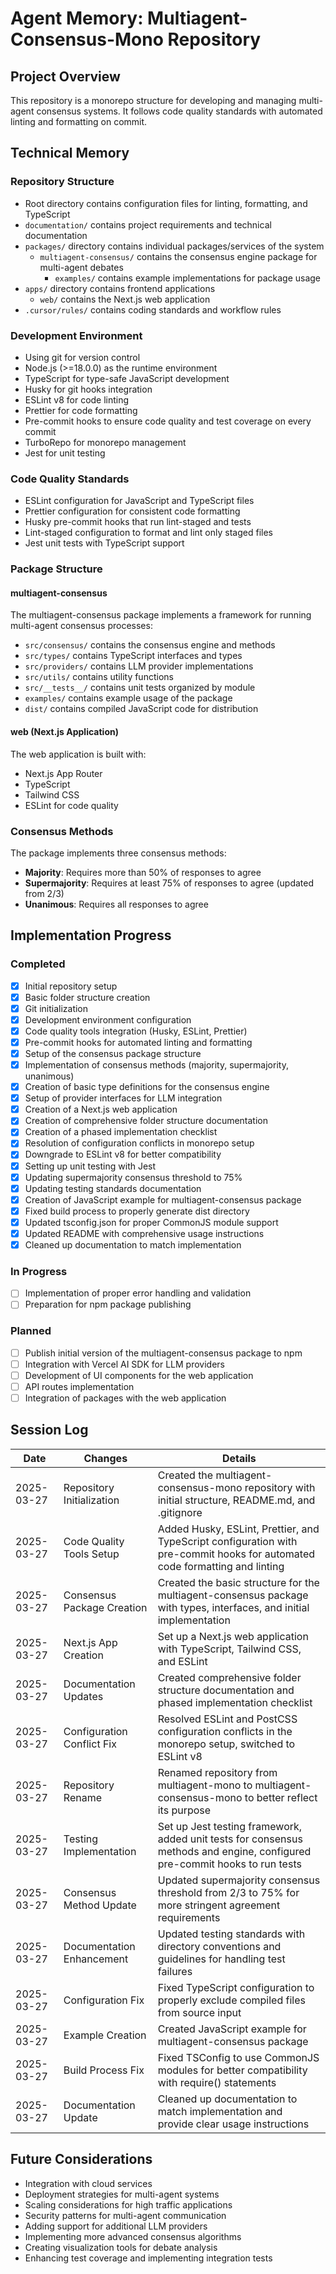 # Agent Memory: Multiagent-Consensus-Mono Repository

## Project Overview

This repository is a monorepo structure for developing and managing multi-agent consensus systems. It follows code quality standards with automated linting and formatting on commit.

## Technical Memory

### Repository Structure

- Root directory contains configuration files for linting, formatting, and TypeScript
- `documentation/` contains project requirements and technical documentation
- `packages/` directory contains individual packages/services of the system
  - `multiagent-consensus/` contains the consensus engine package for multi-agent debates
    - `examples/` contains example implementations for package usage
- `apps/` directory contains frontend applications
  - `web/` contains the Next.js web application
- `.cursor/rules/` contains coding standards and workflow rules

### Development Environment

- Using git for version control
- Node.js (>=18.0.0) as the runtime environment
- TypeScript for type-safe JavaScript development
- Husky for git hooks integration
- ESLint v8 for code linting
- Prettier for code formatting
- Pre-commit hooks to ensure code quality and test coverage on every commit
- TurboRepo for monorepo management
- Jest for unit testing

### Code Quality Standards

- ESLint configuration for JavaScript and TypeScript files
- Prettier configuration for consistent code formatting
- Husky pre-commit hooks that run lint-staged and tests
- Lint-staged configuration to format and lint only staged files
- Jest unit tests with TypeScript support

### Package Structure

#### multiagent-consensus

The multiagent-consensus package implements a framework for running multi-agent consensus processes:

- `src/consensus/` contains the consensus engine and methods
- `src/types/` contains TypeScript interfaces and types
- `src/providers/` contains LLM provider implementations
- `src/utils/` contains utility functions
- `src/__tests__/` contains unit tests organized by module
- `examples/` contains example usage of the package
- `dist/` contains compiled JavaScript code for distribution

#### web (Next.js Application)

The web application is built with:

- Next.js App Router
- TypeScript
- Tailwind CSS
- ESLint for code quality

### Consensus Methods

The package implements three consensus methods:

- **Majority**: Requires more than 50% of responses to agree
- **Supermajority**: Requires at least 75% of responses to agree (updated from 2/3)
- **Unanimous**: Requires all responses to agree

## Implementation Progress

### Completed

- [x] Initial repository setup
- [x] Basic folder structure creation
- [x] Git initialization
- [x] Development environment configuration
- [x] Code quality tools integration (Husky, ESLint, Prettier)
- [x] Pre-commit hooks for automated linting and formatting
- [x] Setup of the consensus package structure
- [x] Implementation of consensus methods (majority, supermajority, unanimous)
- [x] Creation of basic type definitions for the consensus engine
- [x] Setup of provider interfaces for LLM integration
- [x] Creation of a Next.js web application
- [x] Creation of comprehensive folder structure documentation
- [x] Creation of a phased implementation checklist
- [x] Resolution of configuration conflicts in monorepo setup
- [x] Downgrade to ESLint v8 for better compatibility
- [x] Setting up unit testing with Jest
- [x] Updating supermajority consensus threshold to 75%
- [x] Updating testing standards documentation
- [x] Creation of JavaScript example for multiagent-consensus package
- [x] Fixed build process to properly generate dist directory
- [x] Updated tsconfig.json for proper CommonJS module support
- [x] Updated README with comprehensive usage instructions
- [x] Cleaned up documentation to match implementation

### In Progress

- [ ] Implementation of proper error handling and validation
- [ ] Preparation for npm package publishing

### Planned

- [ ] Publish initial version of the multiagent-consensus package to npm
- [ ] Integration with Vercel AI SDK for LLM providers
- [ ] Development of UI components for the web application
- [ ] API routes implementation
- [ ] Integration of packages with the web application

## Session Log

| Date       | Changes                    | Details                                                                                                                     |
| ---------- | -------------------------- | --------------------------------------------------------------------------------------------------------------------------- |
| 2025-03-27 | Repository Initialization  | Created the multiagent-consensus-mono repository with initial structure, README.md, and .gitignore                          |
| 2025-03-27 | Code Quality Tools Setup   | Added Husky, ESLint, Prettier, and TypeScript configuration with pre-commit hooks for automated code formatting and linting |
| 2025-03-27 | Consensus Package Creation | Created the basic structure for the multiagent-consensus package with types, interfaces, and initial implementation         |
| 2025-03-27 | Next.js App Creation       | Set up a Next.js web application with TypeScript, Tailwind CSS, and ESLint                                                  |
| 2025-03-27 | Documentation Updates      | Created comprehensive folder structure documentation and phased implementation checklist                                    |
| 2025-03-27 | Configuration Conflict Fix | Resolved ESLint and PostCSS configuration conflicts in the monorepo setup, switched to ESLint v8                            |
| 2025-03-27 | Repository Rename          | Renamed repository from multiagent-mono to multiagent-consensus-mono to better reflect its purpose                          |
| 2025-03-27 | Testing Implementation     | Set up Jest testing framework, added unit tests for consensus methods and engine, configured pre-commit hooks to run tests  |
| 2025-03-27 | Consensus Method Update    | Updated supermajority consensus threshold from 2/3 to 75% for more stringent agreement requirements                         |
| 2025-03-27 | Documentation Enhancement  | Updated testing standards with directory conventions and guidelines for handling test failures                              |
| 2025-03-27 | Configuration Fix          | Fixed TypeScript configuration to properly exclude compiled files from source input                                         |
| 2025-03-27 | Example Creation           | Created JavaScript example for multiagent-consensus package                                                                 |
| 2025-03-27 | Build Process Fix          | Fixed TSConfig to use CommonJS modules for better compatibility with require() statements                                   |
| 2025-03-27 | Documentation Update       | Cleaned up documentation to match implementation and provide clear usage instructions                                       |

## Future Considerations

- Integration with cloud services
- Deployment strategies for multi-agent systems
- Scaling considerations for high traffic applications
- Security patterns for multi-agent communication
- Adding support for additional LLM providers
- Implementing more advanced consensus algorithms
- Creating visualization tools for debate analysis
- Enhancing test coverage and implementing integration tests
